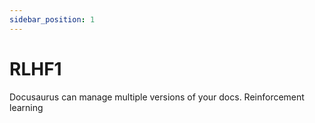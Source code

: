 ```yaml
---
sidebar_position: 1
---
```


# RLHF1

Docusaurus can manage multiple versions of your docs.
Reinforcement learning
